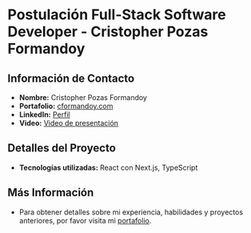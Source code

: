 # Postulación Full-Stack Software Developer - Cristopher Pozas Formandoy

## Información de Contacto
- **Nombre:** Cristopher Pozas Formandoy
- **Portafolio:** [cformandoy.com](https://cformandoy.com)
- **LinkedIn:** [Perfil](https://www.linkedin.com/in/cformandoy)
- **Video:** [Video de presentación](https://youtu.be/N4Q-WyA8_R4)

## Detalles del Proyecto
- **Tecnologías utilizadas:** React con Next.js, TypeScript

## Más Información
- Para obtener detalles sobre mi experiencia, habilidades y proyectos anteriores, por favor visita mi [portafolio](https://cformandoy.com).
